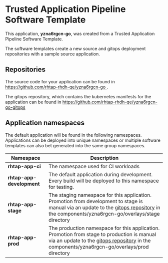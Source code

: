 # Trusted Application Pipeline Software Template

This application, **yzna6rgcn-go**, was created from a Trusted Application Pipeline Software Template.

The software templates create a new source and gitops deployment repositories with a sample source application. 

## Repositories

The source code for your application can be found in [https://github.com/rhtap-rhdh-qe/yzna6rgcn-go ](https://github.com/rhtap-rhdh-qe/yzna6rgcn-go ).
 
The gitops repository, which contains the kubernetes manifests for the application can be found in 
[https://github.com/rhtap-rhdh-qe/yzna6rgcn-go-gitops ](https://github.com/rhtap-rhdh-qe/yzna6rgcn-go-gitops ) 

## Application namespaces 

The default application will be found in the following namespaces. Applications can be deployed into unique namespaces or multiple software templates can also bet generated into the same group namespaces.  

|  Namespace   |  Description   |  
| -------- | -------- |
| **rhtap-app-ci** | The namespace used for CI workloads |
| **rhtap-app-development** | The default application during development. Every build will be deployed to this namespace for testing. |
| **rhtap-app-stage** | The staging namespace for this application. Promotion from development to stage is manual via an update to the [gitops repository](https://github.com/rhtap-rhdh-qe/yzna6rgcn-go-gitops ) in the components/yzna6rgcn-go/overlays/stage directory |
| **rhtap-app-prod** | The production namespace for this application. Promotion from stage to production is manual via an update to the [gitops repository](https://github.com/rhtap-rhdh-qe/yzna6rgcn-go-gitops ) in the components/yzna6rgcn-go/overlays/prod directory |